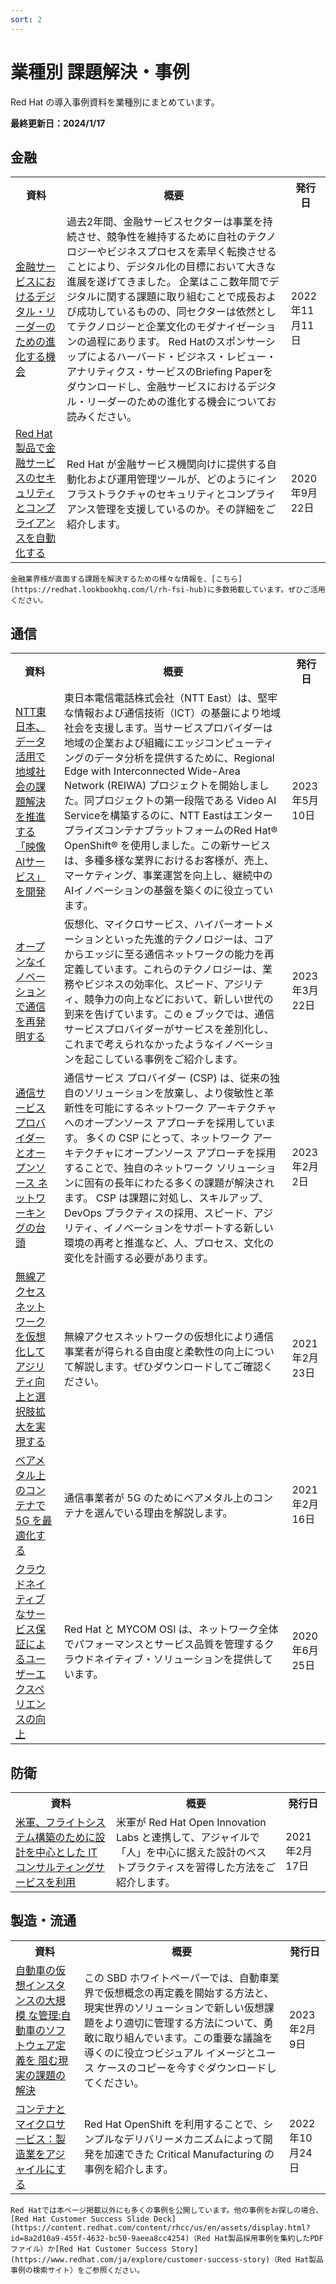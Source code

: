 ```yaml
---
sort: 2
---
```


# 業種別 課題解決・事例

Red Hat の導入事例資料を業種別にまとめています。

<b>
最終更新日：2024/1/17
</b>

## 金融

<table>
  <tr><!-- 行1（見出し）-->
    <th>資料</th><th>概要</th><th>発行日</th>
  </tr>

  <tr>
    <td><!--  資料  -->
      <!--  リンク  -->  
      <a href="
      https://content.redhat.com/us/en/assets/display.html?id=d9f3d612-7d2a-432f-88f8-13ef98bf98ea
      " target="_blank" rel="noreferrer noopener">
        <!--  タイトル  -->
        金融サービスにおけるデジタル・リーダーのための進化する機会
      </a>
    </td>
    <td><!--  概要  -->
    過去2年間、金融サービスセクターは事業を持続させ、競争性を維持するために自社のテクノロジーやビジネスプロセスを素早く転換させることにより、デジタル化の目標において大きな進展を遂げてきました。
    企業はここ数年間でデジタルに関する課題に取り組むことで成長および成功しているものの、同セクターは依然としてテクノロジーと企業文化のモダナイゼーションの過程にあります。
    Red Hatのスポンサーシップによるハーバード・ビジネス・レビュー・アナリティクス・サービスのBriefing Paperをダウンロードし、金融サービスにおけるデジタル・リーダーのための進化する機会についてお読みください。
    </td>
    <td><!--  発行日  -->
      2022年11月11日
    </td>
  </tr>

  <tr>
    <td><!--  資料  -->
      <!--  リンク  -->  
      <a href="
      https://content.redhat.com/us/en/assets/display.html?id=d9f3d612-7d2a-432f-88f8-13ef98bf98ea
      " target="_blank" rel="noreferrer noopener">
        <!--  タイトル  -->
        Red Hat 製品で金融サービスのセキュリティとコンプライアンスを自動化する
      </a>
    </td>
    <td><!--  概要  -->
    Red Hat が金融サービス機関向けに提供する自動化および運用管理ツールが、どのようにインフラストラクチャのセキュリティとコンプライアンス管理を支援しているのか。その詳細をご紹介します。
    </td>
    <td><!--  発行日  -->
      2020年9月22日
    </td>
  </tr>

</table>

```note
金融業界様が直面する課題を解決するための様々な情報を、[こちら](https://redhat.lookbookhq.com/l/rh-fsi-hub)に多数掲載しています。ぜひご活用ください。
```

## 通信

<table>
  <tr><!-- 行1（見出し）-->
    <th>資料</th><th>概要</th><th>発行日</th>
  </tr>

  <tr>
    <td><!--  資料  -->
      <!--  リンク  -->  
      <a href="
      https://www.redhat.com/ja/resources/ntt-east-customer-case-study
      " target="_blank" rel="noreferrer noopener">
        <!--  タイトル  -->
        NTT東日本、データ活用で地域社会の課題解決を推進する「映像AIサービス」を開発
      </a>
    </td>
    <td><!--  概要  -->
    東日本電信電話株式会社（NTT East）は、堅牢な情報および通信技術（ICT）の基盤により地域社会を支援します。当サービスプロバイダーは地域の企業および組織にエッジコンピューティングのデータ分析を提供するために、Regional Edge with Interconnected Wide-Area Network (REIWA) プロジェクトを開始しました。同プロジェクトの第一段階である Video AI Serviceを構築するのに、NTT EastはエンタープライズコンテナプラットフォームのRed Hat® OpenShift® を使用しました。この新サービスは、多種多様な業界におけるお客様が、売上、マーケティング、事業運営を向上し、継続中のAIイノベーションの基盤を築くのに役立っています。
    </td>
    <td><!--  発行日  -->
      2023年5月10日
    </td>
  </tr>

  <tr>
    <td><!--  資料  -->
      <!--  リンク  -->  
      <a href="
      https://www.redhat.com/ja/resources/reinventing-telecommunications-open-innovation
      " target="_blank" rel="noreferrer noopener">
        <!--  タイトル  -->
        オープンなイノベーションで通信を再発明する
      </a>
    </td>
    <td><!--  概要  -->
    仮想化、マイクロサービス、ハイパーオートメーションといった先進的テクノロジーは、コアからエッジに至る通信ネットワークの能力を再定義しています。これらのテクノロジーは、業務やビジネスの効率化、スピード、アジリティ、競争力の向上などにおいて、新しい世代の到来を告げています。この e ブックでは、通信サービスプロバイダーがサービスを差別化し、これまで考えられなかったようなイノベーションを起こしている事例をご紹介します。
    </td>
    <td><!--  発行日  -->
      2023年3月22日
    </td>
  </tr>

  <tr>
    <td><!--  資料  -->
      <!--  リンク  -->  
      <a href="
      https://www.redhat.com/ja/resources/hbr-csp-and-open-source-networking-analyst-material
      " target="_blank" rel="noreferrer noopener">
        <!--  タイトル  -->
        通信サービス プロバイダーとオープンソース ネットワーキングの台頭
      </a>
    </td>
    <td><!--  概要  -->
    通信サービス プロバイダー (CSP) は、従来の独自のソリューションを放棄し、より俊敏性と革新性を可能にするネットワーク アーキテクチャへのオープンソース アプローチを採用しています。 多くの CSP にとって、ネットワーク アーキテクチャにオープンソース アプローチを採用することで、独自のネットワーク ソリューションに固有の長年にわたる多くの課題が解決されます。 CSP は課題に対処し、スキルアップ、DevOps プラクティスの採用、スピード、アジリティ、イノベーションをサポートする新しい環境の再考と推進など、人、プロセス、文化の変化を計画する必要があります。
    </td>
    <td><!--  発行日  -->
      2023年2月2日
    </td>
  </tr>

  <tr>
    <td><!--  資料  -->
      <!--  リンク  -->  
      <a href="
      https://content.redhat.com/us/en/assets/display.html?id=75f8962f-ae96-44e2-9753-ec031fcfff09
      " target="_blank" rel="noreferrer noopener">
        <!--  タイトル  -->
        無線アクセスネットワークを仮想化してアジリティ向上と選択肢拡大を実現する
      </a>
    </td>
    <td><!--  概要  -->
    無線アクセスネットワークの仮想化により通信事業者が得られる自由度と柔軟性の向上について解説します。ぜひダウンロードしてご確認ください。
    </td>
    <td><!--  発行日  -->
      2021年2月23日
    </td>
  </tr>

  <tr>
    <td><!--  資料  -->
      <!--  リンク  -->  
      <a href="
      https://content.redhat.com/us/en/assets/display.html?id=e74bc38c-d568-4221-94a2-9091b0c42585
      " target="_blank" rel="noreferrer noopener">
        <!--  タイトル  -->
        ベアメタル上のコンテナで 5G を最適化する
      </a>
    </td>
    <td><!--  概要  -->
    通信事業者が 5G のためにベアメタル上のコンテナを選んでいる理由を解説します。
    </td>
    <td><!--  発行日  -->
      2021年2月16日
    </td>
  </tr>

  <tr>
    <td><!--  資料  -->
      <!--  リンク  -->  
      <a href="
      https://content.redhat.com/us/en/assets/display.html?id=37c71cc7-7439-4bd9-a81c-7c50925f256a
      " target="_blank" rel="noreferrer noopener">
        <!--  タイトル  -->
        クラウドネイティブなサービス保証によるユーザーエクスペリエンスの向上
      </a>
    </td>
    <td><!--  概要  -->
    Red Hat と MYCOM OSI は、ネットワーク全体でパフォーマンスとサービス品質を管理するクラウドネイティブ・ソリューションを提供しています。
    </td>
    <td><!--  発行日  -->
      2020年6月25日
    </td>
  </tr>

</table>

## 防衛

<table>
  <tr><!-- 行1（見出し）-->
    <th>資料</th><th>概要</th><th>発行日</th>
  </tr>

  <tr>
    <td><!--  資料  -->
      <!--  リンク  -->  
      <a href="
      https://content.redhat.com/content/rhcc/us/en/assets/display.html?id=7df03ab1-5701-4b71-a6a9-785d25011c74
      " target="_blank" rel="noreferrer noopener">
        <!--  タイトル  -->
        米軍、フライトシステム構築のために設計を中心とした IT コンサルティングサービスを利用
      </a>
    </td>
    <td><!--  概要  -->
    米軍が Red Hat Open Innovation Labs と連携して、アジャイルで「人」を中心に据えた設計のベストプラクティスを習得した方法をご紹介します。
    </td>
    <td><!--  発行日  -->
      2021年2月17日
    </td>
  </tr>

</table>

## 製造・流通

<table>
  <tr><!-- 行1（見出し）-->
    <th>資料</th><th>概要</th><th>発行日</th>
  </tr>

  <tr>
    <td><!--  資料  -->
      <!--  リンク  -->  
      <a href="
      https://www.redhat.com/ja/resources/managing-virtual-things-in-automotive-analyst-material
      " target="_blank" rel="noreferrer noopener">
        <!--  タイトル  -->
        自動車の仮想インスタンスの大規模 な管理:自動車のソフトウェア定義を 阻む現実の課題の解決
      </a>
    </td>
    <td><!--  概要  -->
    この SBD ホワイトペーパーでは、自動車業界で仮想概念の再定義を開始する方法と、現実世界のソリューションで新しい仮想課題をより適切に管理する方法について、勇敢に取り組んでいます。この重要な議論を導くのに役立つビジュアル イメージとユース ケースのコピーを今すぐダウンロードしてください。
    </td>
    <td><!--  発行日  -->
      2023年2月9日
    </td>
  </tr>

  <tr>
    <td><!--  資料  -->
      <!--  リンク  -->  
      <a href="
      https://content.redhat.com/content/rhcc/us/en/assets/display.html?id=92c4cde2-c21d-4040-a6f7-2bceb98fee0f
      " target="_blank" rel="noreferrer noopener">
        <!--  タイトル  -->
        コンテナとマイクロサービス：製造業をアジャイルにする
      </a>
    </td>
    <td><!--  概要  -->
    Red Hat OpenShift を利用することで、シンプルなデリバリーメカニズムによって開発を加速できた Critical Manufacturing の事例を紹介します。
    </td>
    <td><!--  発行日  -->
      2022年10月24日
    </td>
  </tr>

</table>


```note
Red Hatでは本ページ掲載以外にも多くの事例を公開しています。他の事例をお探しの場合、[Red Hat Customer Success Slide Deck](https://content.redhat.com/content/rhcc/us/en/assets/display.html?id=8a2d10a9-455f-4632-bc50-9aeea8cc4254)（Red Hat製品採用事例を集約したPDFファイル）か[Red Hat Customer Success Story](https://www.redhat.com/ja/explore/customer-success-story)（Red Hat製品事例の検索サイト）をご参照ください。
```
